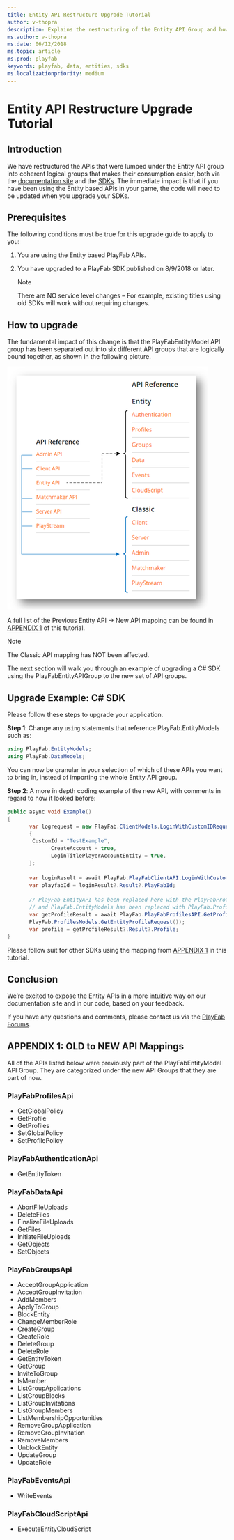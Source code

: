 ```yaml
---
title: Entity API Restructure Upgrade Tutorial
author: v-thopra
description: Explains the restructuring of the Entity API Group and how to change your code accordingly.
ms.author: v-thopra
ms.date: 06/12/2018
ms.topic: article
ms.prod: playfab
keywords: playfab, data, entities, sdks
ms.localizationpriority: medium
---
```


# Entity API Restructure Upgrade Tutorial

## Introduction

We have restructured the APIs that were lumped under the Entity API group into coherent logical groups that makes their consumption easier, both via the [documentation site](../../../api-references/index.md) and the [SDKs](../../../index.md?#pivot=documentation&panel=sdks). The immediate impact is that if you have been using the Entity based APIs in your game, the code will need to be updated when you upgrade your SDKs.

## Prerequisites

The following conditions must be true for this upgrade guide to apply to you:

1. You are using the Entity based PlayFab APIs.
2. You have upgraded to a PlayFab SDK published on 8/9/2018 or later.   

   > [!Note]
   > There are NO service level changes – For example, existing titles using old SDKs will work without requiring changes.

## How to upgrade

The fundamental impact of this change is that the PlayFabEntityModel API group has been separated out into six different API groups that are logically bound together, as shown in the following picture.

![Changes to PlayFabEntityModel API group](media/tutorials/changes-to-playfabentitymodel-api-group.png)

A full list of the Previous Entity API -> New API mapping can be found in [APPENDIX 1](#appendix-1-old-to-new-api-mappings) of this tutorial.

> [!Note]
> The Classic API mapping has NOT been affected.

The next section will walk you through an example of upgrading a C# SDK using the PlayFabEntityAPIGroup to the new set of API groups.

## Upgrade Example: C# SDK

Please follow these steps to upgrade your application.

**Step 1**: Change any `using` statements that reference PlayFab.EntityModels such as:

```csharp
using PlayFab.EntityModels;
using PlayFab.DataModels;
```

You can now be granular in your selection of which of these APIs you want to bring in, instead of importing the whole Entity API group.

**Step 2**: A more in depth coding example of the new API, with comments in regard to how it looked before:

```csharp
public async void Example()
{
       var logrequest = new PlayFab.ClientModels.LoginWithCustomIDRequest
       {
       	CustomId = "TestExample",
              CreateAccount = true,
              LoginTitlePlayerAccountEntity = true,
       };

       var loginResult = await PlayFab.PlayFabClientAPI.LoginWithCustomIDAsync(logrequest);
       var playfabId = loginResult?.Result?.PlayFabId;

       // PlayFab EntityAPI has been replaced here with the PlayFabProfilesAPI
       // and PlayFab.EntityModels has been replaced with PlayFab.ProfileModels
       var getProfileResult = await PlayFab.PlayFabProfilesAPI.GetProfileAsync(new 
       PlayFab.ProfilesModels.GetEntityProfileRequest());
       var profile = getProfileResult?.Result?.Profile;
}
```

Please follow suit for other SDKs using the mapping from [APPENDIX 1](#appendix-1-old-to-new-api-mappings) in this tutorial.

## Conclusion

We’re excited to expose the Entity APIs in a more intuitive way on our documentation site and in our code, based on your feedback.

If you have any questions and comments, please contact us via the [PlayFab Forums](https://community.playfab.com/index.html).

## APPENDIX 1: OLD to NEW API Mappings

All of the APIs listed below were previously part of the PlayFabEntityModel API Group. They are categorized under the new API Groups that they are part of now.

### PlayFabProfilesApi

- GetGlobalPolicy
- GetProfile
- GetProfiles
- SetGlobalPolicy
- SetProfilePolicy  

### PlayFabAuthenticationApi

- GetEntityToken

### PlayFabDataApi

- AbortFileUploads
- DeleteFiles
- FinalizeFileUploads
- GetFiles
- InitiateFileUploads 
- GetObjects
- SetObjects

### PlayFabGroupsApi

- AcceptGroupApplication
- AcceptGroupInvitation
- AddMembers
- ApplyToGroup
- BlockEntity
- ChangeMemberRole
- CreateGroup
- CreateRole
- DeleteGroup
- DeleteRole
- GetEntityToken
- GetGroup
- InviteToGroup
- IsMember
- ListGroupApplications
- ListGroupBlocks
- ListGroupInvitations
- ListGroupMembers
- ListMembershipOpportunities
- RemoveGroupApplication
- RemoveGroupInvitation
- RemoveMembers
- UnblockEntity
- UpdateGroup
- UpdateRole

### PlayFabEventsApi

- WriteEvents

### PlayFabCloudScriptApi

- ExecuteEntityCloudScript
